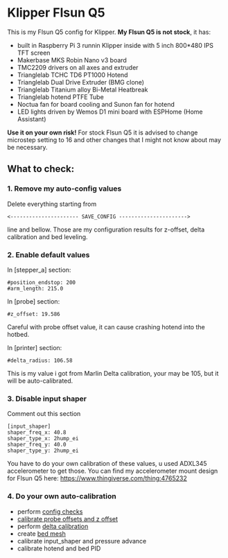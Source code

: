 # Klipper Flsun Q5
This is my Flsun Q5 config for Klipper. __My Flsun Q5 is not stock__, it has:
- built in Raspberry Pi 3 runnin Klipper inside with 5 inch 800*480 IPS TFT screen 
- Makerbase MKS Robin Nano v3 board
- TMC2209 drivers on all axes and extruder 
- Trianglelab TCHC TD6 PT1000 Hotend
- Trianglelab Dual Drive Extruder (BMG clone)
- Trianglelab Titanium alloy Bi-Metal Heatbreak
- Trianglelab hotend PTFE Tube
- Noctua fan for board cooling and Sunon fan for hotend
- LED lights driven by Wemos D1 mini board with ESPHome (Home Assistant)


  
__Use it on your own risk!__
For stock Flsun Q5 it is advised to change microstep setting to 16 and other changes that I might not know about may be necessary.

## What to check:
### 1. Remove my auto-config values

Delete everything starting from  
```
<---------------------- SAVE_CONFIG ----------------------> 
```
line and bellow.
Those are my configuration results for z-offset, delta calibration and bed leveling.

### 2. Enable default values

In [stepper_a] section:
```
#position_endstop: 200
#arm_length: 215.0
```

In [probe] section:
```
#z_offset: 19.586 
```
Careful with probe offset value, it can cause crashing hotend into the hotbed.

In [printer] section:
```
#delta_radius: 106.58
```
This is my value i got from Marlin Delta calibration, your may be 105, but it will be auto-calibrated.

### 3. Disable input shaper

Comment out this section
```
[input_shaper]
shaper_freq_x: 40.8
shaper_type_x: 2hump_ei
shaper_freq_y: 40.0
shaper_type_y: 2hump_ei
```
You have to do your own calibration of these values, u used ADXL345 accelerometer to get those.
You can find my accelerometer mount design for Flsun Q5 here: https://www.thingiverse.com/thing:4765232

### 4. Do your own auto-calibration

- perform [config checks](https://github.com/KevinOConnor/klipper/blob/master/docs/Config_checks.md)
- [calibrate probe offsets and z offset](https://github.com/KevinOConnor/klipper/blob/master/docs/Probe_Calibrate.md)
- perform [delta calibration](https://github.com/KevinOConnor/klipper/blob/master/docs/Delta_Calibrate.md)
- create [bed mesh](https://github.com/KevinOConnor/klipper/blob/master/docs/Bed_Mesh.md)
- calibrate input_shaper and pressure advance
- calibrate hotend and bed PID
